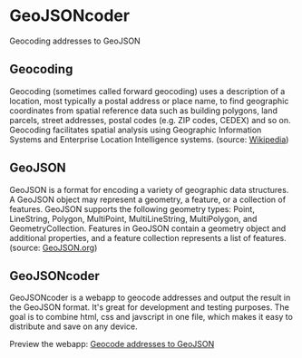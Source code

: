 # GeoJSONcoder
Geocoding addresses to GeoJSON

## Geocoding
Geocoding (sometimes called forward geocoding) uses a description of a location, most typically a postal address or place name, to find geographic coordinates from spatial reference data such as building polygons, land parcels, street addresses, postal codes (e.g. ZIP codes, CEDEX) and so on. Geocoding facilitates spatial analysis using Geographic Information Systems and Enterprise Location Intelligence systems.
(source: <a href="https://en.wikipedia.org/wiki/Geocoding">Wikipedia</a>)

## GeoJSON
GeoJSON is a format for encoding a variety of geographic data structures. A GeoJSON object may represent a geometry, a feature, or a collection of features. GeoJSON supports the following geometry types: Point, LineString, Polygon, MultiPoint, MultiLineString, MultiPolygon, and GeometryCollection. Features in GeoJSON contain a geometry object and additional properties, and a feature collection represents a list of features.
(source: <a href="http://geojson.org/">GeoJSON.org</a>)

## GeoJSONcoder
GeoJSONcoder is a webapp to geocode addresses and output the result in the GeoJSON format. It's great for development and testing purposes. The goal is to combine html, css and javscript in one file, which makes it easy to distribute and save on any device.

Preview the webapp: <a href="http://htmlpreview.github.io/?https://github.com/routexl/GeoJSONcoder/blob/master/GeoJSONcoder.html">Geocode addresses to GeoJSON</a>
